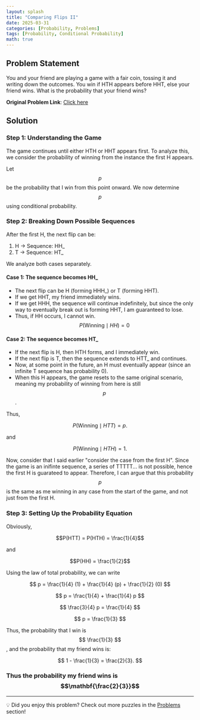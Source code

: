 ```yaml
---
layout: splash
title: "Comparing Flips II"
date: 2025-03-31
categories: [Probability, Problems]
tags: [Probability, Conditional Probability]
math: true
---
```


## Problem Statement

You and your friend are playing a game with a fair coin, tossing it and writing down the outcomes. You win if HTH appears before HHT, else your friend wins. What is the probability that your friend wins?

**Original Problem Link**: [Click here](https://www.quantguide.io/questions/comparing-flips-ii)  

## Solution

### Step 1: Understanding the Game  

The game continues until either HTH or HHT appears first. To analyze this, we consider the probability of winning from the instance the first H appears.

Let $$ p $$ be the probability that I win from this point onward. We now determine $$ p $$ using conditional probability.

### Step 2: Breaking Down Possible Sequences  

After the first H, the next flip can be:

1. H → Sequence: HH_  
2. T → Sequence: HT_

We analyze both cases separately.

#### Case 1: The sequence becomes HH_  

- The next flip can be H (forming HHH_) or T (forming HHT).
- If we get HHT, my friend immediately wins.
- If we get HHH, the sequence will continue indefinitely, but since the only way to eventually break out is forming HHT, I am guaranteed to lose.
- Thus, if HH occurs, I cannot win.  
  $$
  P(\text{Winning} \mid HH) = 0
  $$

#### Case 2: The sequence becomes HT_  

- If the next flip is H, then HTH forms, and I immediately win.
- If the next flip is T, then the sequence extends to HTT_ and continues.
- Now, at some point in the future, an H must eventually appear (since an infinite T sequence has probability 0).
- When this H appears, the game resets to the same original scenario, meaning my probability of winning from here is still $$ p $$.

Thus,  

$$
P(\text{Winning} \mid HTT) = p.
$$

and

$$
P(\text{Winning} \mid HTH) = 1.
$$

Now, consider that I said earlier "consider the case from the first H". Since the game is an inifinte sequence, a series of TTTTT... is not possible, hence the first H is guarateed to appear. Therefore, I can argue that this probability $$p$$ is the same as me winning in any case from the start of the game, and not just from the first H.

### Step 3: Setting Up the Probability Equation  

Obviously, 

$$P(HTT) = P(HTH) = \frac{1}{4}$$

and

$$P(HH) = \frac{1}{2}$$

Using the law of total probability, we can write


$$
p = \frac{1}{4} (1) + \frac{1}{4} (p) + \frac{1}{2} (0)
$$

$$
p = \frac{1}{4} + \frac{1}{4} p
$$

$$
\frac{3}{4} p = \frac{1}{4}
$$

$$
p = \frac{1}{3}
$$

Thus, the probability that I win is $$ \frac{1}{3} $$, and the probability that my friend wins is:

$$
1 - \frac{1}{3} = \frac{2}{3}.
$$

### Thus the probability my friend wins is $$\mathbf{\frac{2}{3}}$$

---

💡 Did you enjoy this problem? Check out more puzzles in the [Problems](https://jxtech-s.github.io/problems/) section!
